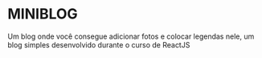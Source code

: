 # MINIBLOG

Um blog onde você consegue adicionar fotos e colocar legendas nele, um blog simples desenvolvido durante o curso de ReactJS